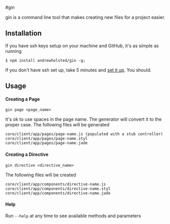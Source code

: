 #gin

gin is a command line tool that makes creating new files for a project easier. 

## Installation

If you have ssh keys setup on your machine and GitHub, it's as simple as running

    $ npm install andrewholsted/gin -g;

If you don't have ssh set up, take 5 minutes and [set it up](https://help.github.com/articles/generating-ssh-keys/). You should.


## Usage

#### Creating a Page

	gin page <page_name>

It's ok to use spaces in the page name. The generator will convert it to the proper case. The following files will be generated

	core/client/app/pages/page-name.js (populated with a stub controller)
	core/client/app/pages/page-name.styl
	core/client/app/pages/page-name.jade

#### Creating a Directive

	gin directive <directive_name>

The following files will be created

	core/client/app/components/directive-name.js 
	core/client/app/components/directive-name.styl
	core/client/app/components/directive-name.jade

#### Help
Run `--help` at any time to see available methods and parameters














